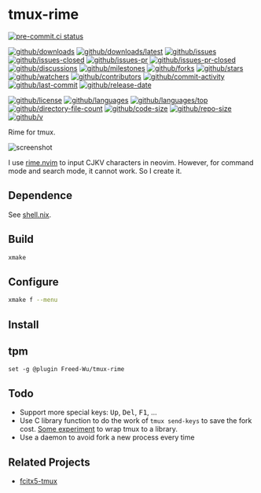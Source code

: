 # tmux-rime

[![pre-commit.ci status](https://results.pre-commit.ci/badge/github/Freed-Wu/tmux-rime/main.svg)](https://results.pre-commit.ci/latest/github/Freed-Wu/tmux-rime/main)

[![github/downloads](https://shields.io/github/downloads/Freed-Wu/tmux-rime/total)](https://github.com/Freed-Wu/tmux-rime/releases)
[![github/downloads/latest](https://shields.io/github/downloads/Freed-Wu/tmux-rime/latest/total)](https://github.com/Freed-Wu/tmux-rime/releases/latest)
[![github/issues](https://shields.io/github/issues/Freed-Wu/tmux-rime)](https://github.com/Freed-Wu/tmux-rime/issues)
[![github/issues-closed](https://shields.io/github/issues-closed/Freed-Wu/tmux-rime)](https://github.com/Freed-Wu/tmux-rime/issues?q=is%3Aissue+is%3Aclosed)
[![github/issues-pr](https://shields.io/github/issues-pr/Freed-Wu/tmux-rime)](https://github.com/Freed-Wu/tmux-rime/pulls)
[![github/issues-pr-closed](https://shields.io/github/issues-pr-closed/Freed-Wu/tmux-rime)](https://github.com/Freed-Wu/tmux-rime/pulls?q=is%3Apr+is%3Aclosed)
[![github/discussions](https://shields.io/github/discussions/Freed-Wu/tmux-rime)](https://github.com/Freed-Wu/tmux-rime/discussions)
[![github/milestones](https://shields.io/github/milestones/all/Freed-Wu/tmux-rime)](https://github.com/Freed-Wu/tmux-rime/milestones)
[![github/forks](https://shields.io/github/forks/Freed-Wu/tmux-rime)](https://github.com/Freed-Wu/tmux-rime/network/members)
[![github/stars](https://shields.io/github/stars/Freed-Wu/tmux-rime)](https://github.com/Freed-Wu/tmux-rime/stargazers)
[![github/watchers](https://shields.io/github/watchers/Freed-Wu/tmux-rime)](https://github.com/Freed-Wu/tmux-rime/watchers)
[![github/contributors](https://shields.io/github/contributors/Freed-Wu/tmux-rime)](https://github.com/Freed-Wu/tmux-rime/graphs/contributors)
[![github/commit-activity](https://shields.io/github/commit-activity/w/Freed-Wu/tmux-rime)](https://github.com/Freed-Wu/tmux-rime/graphs/commit-activity)
[![github/last-commit](https://shields.io/github/last-commit/Freed-Wu/tmux-rime)](https://github.com/Freed-Wu/tmux-rime/commits)
[![github/release-date](https://shields.io/github/release-date/Freed-Wu/tmux-rime)](https://github.com/Freed-Wu/tmux-rime/releases/latest)

[![github/license](https://shields.io/github/license/Freed-Wu/tmux-rime)](https://github.com/Freed-Wu/tmux-rime/blob/main/LICENSE)
[![github/languages](https://shields.io/github/languages/count/Freed-Wu/tmux-rime)](https://github.com/Freed-Wu/tmux-rime)
[![github/languages/top](https://shields.io/github/languages/top/Freed-Wu/tmux-rime)](https://github.com/Freed-Wu/tmux-rime)
[![github/directory-file-count](https://shields.io/github/directory-file-count/Freed-Wu/tmux-rime)](https://github.com/Freed-Wu/tmux-rime)
[![github/code-size](https://shields.io/github/languages/code-size/Freed-Wu/tmux-rime)](https://github.com/Freed-Wu/tmux-rime)
[![github/repo-size](https://shields.io/github/repo-size/Freed-Wu/tmux-rime)](https://github.com/Freed-Wu/tmux-rime)
[![github/v](https://shields.io/github/v/release/Freed-Wu/tmux-rime)](https://github.com/Freed-Wu/tmux-rime)

Rime for tmux.

![screenshot](https://github.com/user-attachments/assets/2887f6a0-1f4e-4d9b-9550-56268cc308b4)

I use [rime.nvim](https://github.com/Freed-Wu/rime.nvim) to input CJKV
characters in neovim. However, for command mode and search mode, it cannot work.
So I create it.

## Dependence

See [shell.nix](shell.nix).

## Build

```sh
xmake
```

## Configure

```sh
xmake f --menu
```

## Install

## tpm

```tmux
set -g @plugin Freed-Wu/tmux-rime
```

## Todo

<!-- markdownlint-disable-next-line MD033 -->
- Support more special keys: <kbd>Up</kbd>, <kbd>Del</kbd>, <kbd>F1</kbd>, ...
- Use C library function to do the work of `tmux send-keys` to save the fork
  cost.
  [Some experiment](https://github.com/Freed-Wu/vimux.nvim) to wrap tmux to a
  library.
- Use a daemon to avoid fork a new process every time

## Related Projects

- [fcitx5-tmux](https://github.com/wengxt/fcitx5-tmux)
